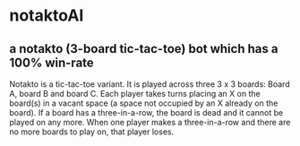 # notaktoAI
## a notakto (3-board tic-tac-toe) bot which has a 100% win-rate

Notakto is a tic-tac-toe variant. It is played across three 3 x 3 boards: Board A, board B and board C. 
Each player takes turns placing an X on the board(s) in a vacant space (a space not occupied by an X already on the board). 
If a board has a three-in-a-row, the board is dead and it cannot be played on any more. 
When one player makes a three-in-a-row and there are no more boards to play on, that player loses.
